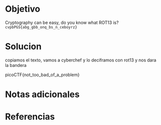 # Objetivo

Cryptography can be easy, do you know what ROT13 is? `cvpbPGS{abg_gbb_onq_bs_n_ceboyrz}`

# Solucion

copiamos el texto, vamos a cyberchef y lo deciframos con rot13 y nos dara la bandera

picoCTF{not_too_bad_of_a_problem}

# Notas adicionales

# Referencias